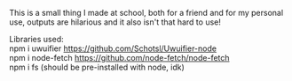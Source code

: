 This is a small thing I made at school, both for a friend and for my personal use, outputs are hilarious and it also isn't that hard to use!

Libraries used:<br>
npm i uwuifier https://github.com/Schotsl/Uwuifier-node <br>
npm i node-fetch https://github.com/node-fetch/node-fetch <br>
npm i fs (should be pre-installed with node, idk)
